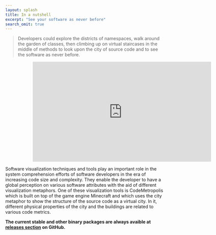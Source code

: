 ```yaml
---
layout: splash
title: In a nutshell
excerpt: "See your software as never before"
search_omit: true
---
```


> Developers could explore the districts of namespaces, walk around the garden of classes, then climbing up on virtual staircases in the middle of methods to look upon the city of source code and to see the software as never before.

<div style="text-align: center;">
<div style="display: inline-block; width: 66%;">
<iframe width="560" height="315" src="https://www.youtube.com/embed/O5Ijvs44vv4" title="YouTube video player" frameborder="0" allow="accelerometer; autoplay; clipboard-write; encrypted-media; gyroscope; picture-in-picture" allowfullscreen></iframe>
</div>
</div>

Software visualization techniques and tools play an important role in the system comprehension efforts of software developers in the era of increasing code size and complexity. They enable the developer to have a global perception on various software attributes with the aid of different visualization metaphors. One of these visualization tools is CodeMetropolis which is built on top of the game engine Minecraft and which uses the city metaphor to show the structure of the source code as a virtual city. In it, different physical properties of the city and the buildings are related to various code metrics.

**The current stable and other binary packages are always avaible at [releases section](https://github.com/codemetropolis/CodeMetropolis/releases) on GitHub.**
